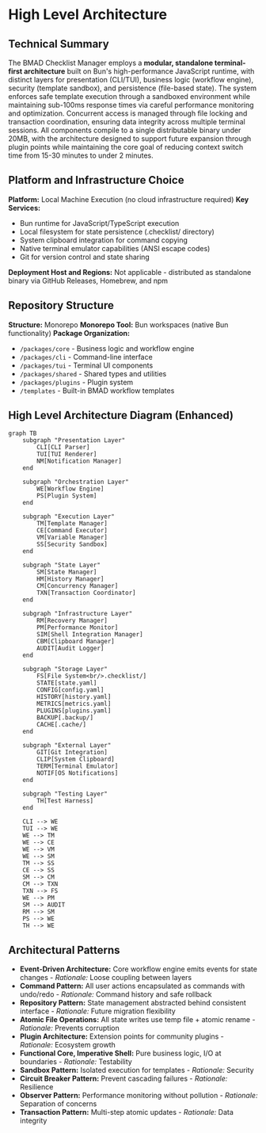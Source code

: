 # High Level Architecture

## Technical Summary

The BMAD Checklist Manager employs a **modular, standalone terminal-first architecture** built on Bun's high-performance JavaScript runtime, with distinct layers for presentation (CLI/TUI), business logic (workflow engine), security (template sandbox), and persistence (file-based state). The system enforces safe template execution through a sandboxed environment while maintaining sub-100ms response times via careful performance monitoring and optimization. Concurrent access is managed through file locking and transaction coordination, ensuring data integrity across multiple terminal sessions. All components compile to a single distributable binary under 20MB, with the architecture designed to support future expansion through plugin points while maintaining the core goal of reducing context switch time from 15-30 minutes to under 2 minutes.

## Platform and Infrastructure Choice

**Platform:** Local Machine Execution (no cloud infrastructure required)
**Key Services:**

- Bun runtime for JavaScript/TypeScript execution
- Local filesystem for state persistence (.checklist/ directory)
- System clipboard integration for command copying
- Native terminal emulator capabilities (ANSI escape codes)
- Git for version control and state sharing

**Deployment Host and Regions:** Not applicable - distributed as standalone binary via GitHub Releases, Homebrew, and npm

## Repository Structure

**Structure:** Monorepo
**Monorepo Tool:** Bun workspaces (native Bun functionality)
**Package Organization:**

- `/packages/core` - Business logic and workflow engine
- `/packages/cli` - Command-line interface
- `/packages/tui` - Terminal UI components
- `/packages/shared` - Shared types and utilities
- `/packages/plugins` - Plugin system
- `/templates` - Built-in BMAD workflow templates

## High Level Architecture Diagram (Enhanced)

```mermaid
graph TB
    subgraph "Presentation Layer"
        CLI[CLI Parser]
        TUI[TUI Renderer]
        NM[Notification Manager]
    end

    subgraph "Orchestration Layer"
        WE[Workflow Engine]
        PS[Plugin System]
    end

    subgraph "Execution Layer"
        TM[Template Manager]
        CE[Command Executor]
        VM[Variable Manager]
        SS[Security Sandbox]
    end

    subgraph "State Layer"
        SM[State Manager]
        HM[History Manager]
        CM[Concurrency Manager]
        TXN[Transaction Coordinator]
    end

    subgraph "Infrastructure Layer"
        RM[Recovery Manager]
        PM[Performance Monitor]
        SIM[Shell Integration Manager]
        CBM[Clipboard Manager]
        AUDIT[Audit Logger]
    end

    subgraph "Storage Layer"
        FS[File System<br/>.checklist/]
        STATE[state.yaml]
        CONFIG[config.yaml]
        HISTORY[history.yaml]
        METRICS[metrics.yaml]
        PLUGINS[plugins.yaml]
        BACKUP[.backup/]
        CACHE[.cache/]
    end

    subgraph "External Layer"
        GIT[Git Integration]
        CLIP[System Clipboard]
        TERM[Terminal Emulator]
        NOTIF[OS Notifications]
    end

    subgraph "Testing Layer"
        TH[Test Harness]
    end

    CLI --> WE
    TUI --> WE
    WE --> TM
    WE --> CE
    WE --> VM
    WE --> SM
    TM --> SS
    CE --> SS
    SM --> CM
    CM --> TXN
    TXN --> FS
    WE --> PM
    SM --> AUDIT
    RM --> SM
    PS --> WE
    TH --> WE
```

## Architectural Patterns

- **Event-Driven Architecture:** Core workflow engine emits events for state changes - _Rationale:_ Loose coupling between layers
- **Command Pattern:** All user actions encapsulated as commands with undo/redo - _Rationale:_ Command history and safe rollback
- **Repository Pattern:** State management abstracted behind consistent interface - _Rationale:_ Future migration flexibility
- **Atomic File Operations:** All state writes use temp file + atomic rename - _Rationale:_ Prevents corruption
- **Plugin Architecture:** Extension points for community plugins - _Rationale:_ Ecosystem growth
- **Functional Core, Imperative Shell:** Pure business logic, I/O at boundaries - _Rationale:_ Testability
- **Sandbox Pattern:** Isolated execution for templates - _Rationale:_ Security
- **Circuit Breaker Pattern:** Prevent cascading failures - _Rationale:_ Resilience
- **Observer Pattern:** Performance monitoring without pollution - _Rationale:_ Separation of concerns
- **Transaction Pattern:** Multi-step atomic updates - _Rationale:_ Data integrity
